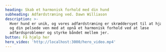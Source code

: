 ```yaml
---
heading: Skab et harmonisk forhold med din hund
subheading: Adfærdstræning ved. Dawn Williason
description: >-
  Hver hund er unik, og vores adfærdstræning er skræddersyet til at hjælpe dig
  og din pelsede ven med at opnå et harmonisk forhold ved at løse
  adfærdsproblemer og styrke båndet mellem jer.
button: Få hjælp her
hero_video: 'http://localhost:3000/hero_video.mp4'
---
```



